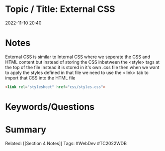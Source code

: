 # Topic / Title: External CSS

2022-11-10
20:40


# Notes
External CSS is similar to Internal CSS where we seperate the CSS and HTML content but instead of storing the CSS inbetween the \<style> tags at the top of the file instead it is stored in it's own .css file then when we want to apply the styles defined in that file we need to use the \<link> tab to import that CSS into the HTML file

```html
<link rel="stylesheet" href="css/styles.css">
```

# Keywords/Questions

# Summary

Related: [[Section 4 Notes]]
Tags: #WebDev #TC2022WDB 